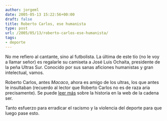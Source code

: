 ```yaml
---
author: jorgeml
date: 2005-05-13 15:22:56+00:00
draft: false
title: Roberto Carlos, ese humanista
type: post
url: /2005/05/13/roberto-carlos-ese-humanista/
tags:
- deporte
---
```


No me refiero al cantante, sino al futbolista. La última de este tío (no le voy a llamar señor) es regalarle su camiseta a José Luis Ochaíta, presidente de la peña Ultras Sur. Conocido por sus sanas aficiones humanistas y gran intelectual, vamos.

Roberto Carlos, antes _Macaco_, ahora es amigo de los ultras, los que antes le insultaban (recuerdo al lector que Roberto Carlos no es de raza aria precisamente). Se puede [leer más](http://www.cadenaser.com/articulo.html?xref=20050512csrcsrdep_2&type=Tes) sobre la historia en la web de la cadena ser.

Tanto esfuerzo para erradicar el racismo y la violencia del deporte para que luego pase esto.
